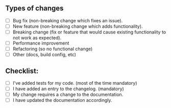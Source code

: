 <!-- If this is your first PR, please have a look at the Contribution Guidelines (https://github.com/reqnroll/Reqnroll/blob/master/CONTRIBUTING.md) -->


<!--- Describe your changes in detail -->

## Types of changes

<!--- What types of changes does your code introduce? Put an `x` in all the boxes that apply: -->
- [ ] Bug fix (non-breaking change which fixes an issue).
- [ ] New feature (non-breaking change which adds functionality).
- [ ] Breaking change (fix or feature that would cause existing functionality to not work as expected).
- [ ] Performance improvement
- [ ] Refactoring (so no functional change)
- [ ] Other (docs, build config, etc)

## Checklist:

<!--- Go over all the following points, and put an `x` in all the boxes that apply. -->
<!-- This checklist is here for you that you didn't forget anything -->
<!--- If you're unsure about any of these, don't hesitate to ask. We're here to help! -->



- [ ] I've added tests for my code. (most of the time mandatory)
- [ ] I have added an entry to the changelog. (mandatory)
- [ ] My change requires a change to the documentation.
- [ ] I have updated the documentation accordingly.
